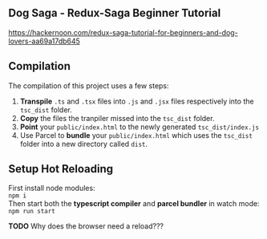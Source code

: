## Dog Saga - Redux-Saga Beginner Tutorial
https://hackernoon.com/redux-saga-tutorial-for-beginners-and-dog-lovers-aa69a17db645

## Compilation
The compilation of this project uses a few steps: 
1. **Transpile** `.ts` and `.tsx` files into `.js` and `.jsx` files respectively into the `tsc_dist` folder.
2. **Copy** the files the tranpiler missed into the `tsc_dist` folder.
3. **Point** your `public/index.html` to the newly generated `tsc_dist/index.js`
4. Use Parcel to **bundle** your `public/index.html` which uses the `tsc_dist` folder into a new directory called `dist`.

## Setup Hot Reloading
First install node modules:   
`npm i`   
Then start both the **typescript compiler** and **parcel bundler** in watch mode:   
`npm run start`   

**TODO** Why does the browser need a reload???


